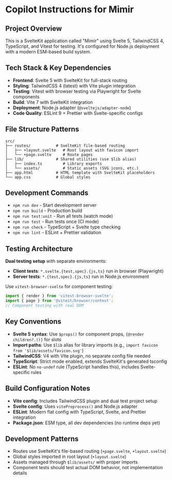 # Copilot Instructions for Mimir

## Project Overview
This is a SvelteKit application called "Mimir" using Svelte 5, TailwindCSS 4, TypeScript, and Vitest for testing. It's configured for Node.js deployment with a modern ESM-based build system.

## Tech Stack & Key Dependencies
- **Frontend**: Svelte 5 with SvelteKit for full-stack routing
- **Styling**: TailwindCSS 4 (latest) with Vite plugin integration
- **Testing**: Vitest with browser testing via Playwright for Svelte components
- **Build**: Vite 7 with SvelteKit integration
- **Deployment**: Node.js adapter (`@sveltejs/adapter-node`)
- **Code Quality**: ESLint 9 + Prettier with Svelte-specific configs

## File Structure Patterns
```
src/
├── routes/           # SvelteKit file-based routing
│   ├── +layout.svelte   # Root layout with favicon import
│   └── +page.svelte     # Route pages
├── lib/              # Shared utilities (use $lib alias)
│   ├── index.ts         # Library exports
│   └── assets/          # Static assets (SVG icons, etc.)
├── app.html          # HTML template with SvelteKit placeholders
└── app.css           # Global styles
```

## Development Commands
- `npm run dev` - Start development server
- `npm run build` - Production build
- `npm run test:unit` - Run all tests (watch mode)
- `npm run test` - Run tests once (CI mode)
- `npm run check` - TypeScript + Svelte type checking
- `npm run lint` - ESLint + Prettier validation

## Testing Architecture
**Dual testing setup** with separate environments:
- **Client tests**: `*.svelte.{test,spec}.{js,ts}` run in browser (Playwright)
- **Server tests**: `*.{test,spec}.{js,ts}` run in Node.js environment

Use `vitest-browser-svelte` for component testing:
```typescript
import { render } from 'vitest-browser-svelte';
import { page } from '@vitest/browser/context';
// Component testing with real DOM
```

## Key Conventions
- **Svelte 5 syntax**: Use `$props()` for component props, `{@render children?.()}` for slots
- **Import paths**: Use `$lib` alias for library imports (e.g., `import favicon from '$lib/assets/favicon.svg'`)
- **TailwindCSS**: V4 with Vite plugin, no separate config file needed
- **TypeScript**: Strict mode enabled, extends SvelteKit's generated tsconfig
- **ESLint**: No `no-undef` rule (TypeScript handles this), includes Svelte-specific rules

## Build Configuration Notes
- **Vite config**: Includes TailwindCSS plugin and dual test project setup
- **Svelte config**: Uses `vitePreprocess()` and Node.js adapter
- **ESLint**: Modern flat config with TypeScript, Svelte, and Prettier integration
- **Package.json**: ESM type, all dev dependencies (no runtime deps yet)

## Development Patterns
- Routes use SvelteKit's file-based routing (`+page.svelte`, `+layout.svelte`)
- Global styles imported in root layout (`+layout.svelte`)
- Assets managed through `$lib/assets/` with proper imports
- Component tests should test actual DOM behavior, not implementation details
